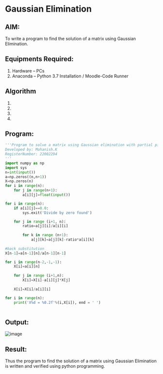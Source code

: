 # Gaussian Elimination

## AIM:
To write a program to find the solution of a matrix using Gaussian Elimination.

## Equipments Required:
1. Hardware – PCs
2. Anaconda – Python 3.7 Installation / Moodle-Code Runner

## Algorithm
1. 
2. 
3. 
4. 

## Program:
```python
'''Program to solve a matrix using Gaussian elimination with partial pivoting.
Developed by: Mohanish.K
RegisterNumber: 22002294 
'''
import numpy as np
import sys
n=int(input())
a=np.zeros((n,n+1))
X=np.zeros(n)
for i in range(n):
    for j in range(n+1):
        a[i][j]=float(input())

for i in range(n):
    if a[i][j]==0.0:
        sys.exit('Divide by zero found')

    for j in range (i+1, n):
        ratio=a[j][i]/a[i][i]
        
        for k in range (n+1):
            a[j][k]=a[j][k]-ratio*a[i][k]
        
#back substitution
X[n-1]=a[n-1][n]/a[n-1][n-1]

for i in range(n-2,-1,-1):
    X[i]=a[i][n]
    
    for j in range (i+1,n):
        X[i]=X[i]-a[i][j]*X[j]
        
    X[i]=X[i]/a[i][i]

for i in range(n):
    print('X%d = %0.2f'%(i,X[i]), end = ' ')
            
```

## Output:
![image](https://user-images.githubusercontent.com/111619160/214817277-b1c35010-e072-4454-87c3-e2cf7d233ba1.png)



## Result:
Thus the program to find the solution of a matrix using Gaussian Elimination is written and verified using python programming.

